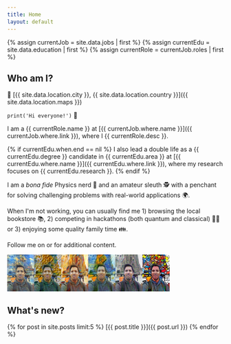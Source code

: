 ```yaml
---
title: Home
layout: default
---
```


{% assign currentJob = site.data.jobs | first %}
{% assign currentEdu = site.data.education | first %}
{% assign currentRole = currentJob.roles | first %}

## Who am I?

📍 [{{ site.data.location.city }}, {{ site.data.location.country }}]({{ site.data.location.maps }})

`print('Hi everyone!')` 👋 

I am a {{ currentRole.name }} at [{{ currentJob.where.name }}]({{ currentJob.where.link }}), where I {{ currentRole.desc }}.

{% if currentEdu.when.end == nil %}
I also lead a double life as a {{ currentEdu.degree }} candidate in {{ currentEdu.area }} at [{{ currentEdu.where.name }}]({{ currentEdu.where.link }}), where my research focuses on {{ currentEdu.research }}.
{% endif %}

I am a *bona fide* Physics nerd 🌌 and an amateur sleuth 🕵️ with a penchant for solving challenging problems with real-world applications 🌍.

When I'm not working, you can usually find me 1) browsing the local bookstore 📚, 2) competing in hackathons (both quantum and classical) 🐱‍💻 or 3) enjoying some quality family time 👪.

Follow me on <a href="{{ site.data.contact.linkedin }}" class="fa fa-linkedin"></a> or <a href="{{ site.data.contact.github }}" class="fa fa-github"></a> for additional content.

<img src="assets/images/profile_pastiche.png" width="75%"/>

## What's new?

{% for post in site.posts limit:5 %}
[{{ post.title }}]({{ post.url }})
{% endfor %}
